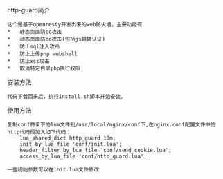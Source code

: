 http-guard简介

    这个是基于openresty开发出来的web防火墙，主要功能有
    *   静态页面防cc攻击
    *   动态页面防cc攻击(包括js跳转认证)
    *   防止sql注入攻击
    *   防止上传php webshell
    *   防止xss攻击
    *   取消特定目录php执行权限
    
安装方法
    
    代码下载回来后，执行install.sh脚本开始安装。
    
使用方法

    复制conf目录下的lua文件到/usr/local/nginx/conf下,在nginx.conf配置文件中的http代码段加入如下代码：
        lua_shared_dict http_guard 10m;
        init_by_lua_file 'conf/init.lua';
        header_filter_by_lua_file 'conf/send_cookie.lua';
        access_by_lua_file 'conf/http_guard.lua';
		
	一些初始参数可以在init.lua文件修改	
